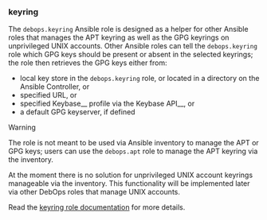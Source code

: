 ### keyring

The `debops.keyring` Ansible role is designed as a helper for other
Ansible roles that manages the APT keyring as well as the GPG keyrings
on unprivileged UNIX accounts. Other Ansible roles can tell the
`debops.keyring` role which GPG keys should be present or absent in the
selected keyrings; the role then retrieves the GPG keys either from:

-   local key store in the `debops.keyring` role, or located in a
    directory on the Ansible Controller, or
-   specified URL, or
-   specified <span class="title-ref">Keybase</span>\_\_ profile via the
    <span class="title-ref">Keybase API</span>\_\_, or
-   a default GPG keyserver, if defined

Warning

The role is not meant to be used via Ansible inventory to manage the APT
or GPG keys; users can use the `debops.apt` role to manage the APT
keyring via the inventory.

At the moment there is no solution for unprivileged UNIX account
keyrings manageable via the inventory. This functionality will be
implemented later via other DebOps roles that manage UNIX accounts.

Read the [keyring role documentation](https://docs.debops.org/en/HEAD/ansible/roles/keyring/) for more details.
